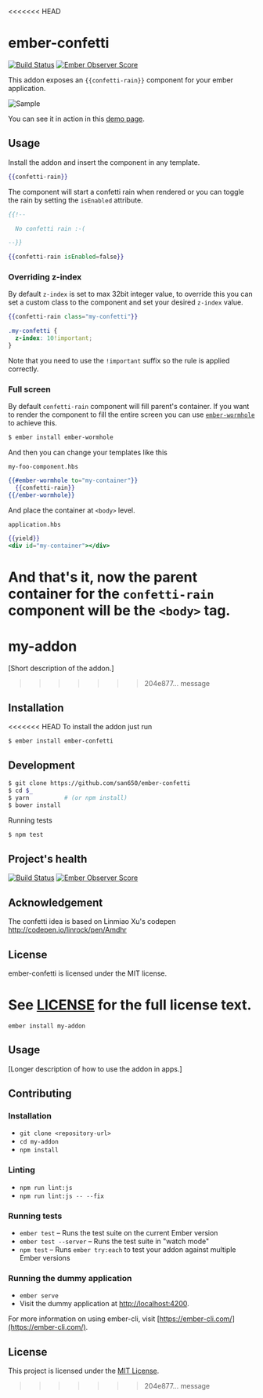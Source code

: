 <<<<<<< HEAD
# ember-confetti
[![Build Status](https://travis-ci.org/san650/ember-confetti.svg?branch=master)](https://travis-ci.org/san650/ember-confetti)
[![Ember Observer Score](https://emberobserver.com/badges/ember-confetti.svg)](https://emberobserver.com/addons/ember-confetti)

This addon exposes an `{{confetti-rain}}` component for your ember application.

![Sample](./confetti.gif)

You can see it in action in this [demo page](https://san650.github.io/ember-confetti/).

## Usage

Install the addon and insert the component in any template.

```hbs
{{confetti-rain}}
```

The component will start a confetti rain when rendered or you can toggle the rain by setting the `isEnabled` attribute.

```hbs
{{!--

  No confetti rain :-(

--}}

{{confetti-rain isEnabled=false}}
```

### Overriding z-index

By default `z-index` is set to max 32bit integer value, to override this you can set a custom class to the component and set your desired `z-index` value.

```hbs
{{confetti-rain class="my-confetti"}}
```

```css
.my-confetti {
  z-index: 10!important;
}
```

Note that you need to use the `!important` suffix so the rule is applied correctly.

### Full screen

By default `confetti-rain` component will fill parent's container. If you want to render the component to fill the entire screen you can use [`ember-wormhole`](https://github.com/yapplabs/ember-wormhole#ember-wormhole--) to achieve this.

```sh
$ ember install ember-wormhole
```

And then you can change your templates like this

`my-foo-component.hbs`

```hbs
{{#ember-wormhole to="my-container"}}
  {{confetti-rain}}
{{/ember-wormhole}}
```

And place the container at `<body>` level.

`application.hbs`

```hbs
{{yield}}
<div id="my-container"></div>
```

And that's it, now the parent container for the `confetti-rain` component will be the `<body>` tag.
=======
my-addon
==============================================================================

[Short description of the addon.]
>>>>>>> 204e877... message

Installation
------------------------------------------------------------------------------

<<<<<<< HEAD
To install the addon just run

```
$ ember install ember-confetti
```

## Development

```sh
$ git clone https://github.com/san650/ember-confetti
$ cd $_
$ yarn          # (or npm install)
$ bower install
```

Running tests

```sh
$ npm test
```

## Project's health

[![Build Status](https://travis-ci.org/san650/ember-confetti.svg?branch=master)](https://travis-ci.org/san650/ember-confetti)
[![Ember Observer Score](https://emberobserver.com/badges/ember-confetti.svg)](https://emberobserver.com/addons/ember-confetti)

## Acknowledgement

The confetti idea is based on Linmiao Xu's codepen http://codepen.io/linrock/pen/Amdhr

## License

ember-confetti is licensed under the MIT license.

See [LICENSE](./LICENSE) for the full license text.
=======
```
ember install my-addon
```


Usage
------------------------------------------------------------------------------

[Longer description of how to use the addon in apps.]


Contributing
------------------------------------------------------------------------------

### Installation

* `git clone <repository-url>`
* `cd my-addon`
* `npm install`

### Linting

* `npm run lint:js`
* `npm run lint:js -- --fix`

### Running tests

* `ember test` – Runs the test suite on the current Ember version
* `ember test --server` – Runs the test suite in "watch mode"
* `npm test` – Runs `ember try:each` to test your addon against multiple Ember versions

### Running the dummy application

* `ember serve`
* Visit the dummy application at [http://localhost:4200](http://localhost:4200).

For more information on using ember-cli, visit [https://ember-cli.com/](https://ember-cli.com/).

License
------------------------------------------------------------------------------

This project is licensed under the [MIT License](LICENSE.md).
>>>>>>> 204e877... message
